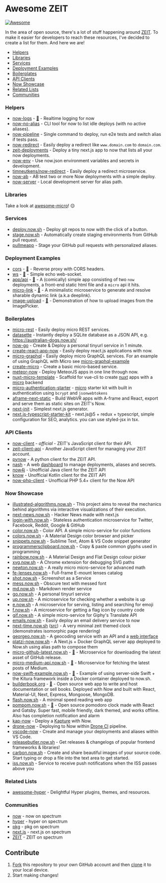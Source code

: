 # Awesome ZEIT

[![Awesome](https://cdn.rawgit.com/sindresorhus/awesome/d7305f38d29fed78fa85652e3a63e154dd8e8829/media/badge.svg)](https://github.com/sindresorhus/awesome)

In the area of open source, there's a lot of stuff happening around [ZEIT](https://zeit.co). To make it easier for developers to reach these resources, I've decided to create a list for them. And here we are!

- [Helpers](#helpers)
- [Libraries](#libraries)
- [Services](#services)
- [Deployment Examples](#deployment-examples)
- [Boilerplates](#boilerplates)
- [API Clients](#api-clients)
- [Now Showcase](#now-showcase)
- [Related Lists](#related-lists)
- [Communities](#communities)

### Helpers

- [now-logs](https://logs.now.sh) - [📖](https://github.com/berzniz/now-logs) - Realtime logging for now
- [now-no-alias](https://github.com/remy/now-no-alias) - CLI tool for now to list idle deploys (with no active aliases).
- [now-pipeline](https://github.com/bahmutov/now-pipeline) - Single command to deploy, run e2e tests and switch alias if tests pass.
- [now-redirect](https://github.com/vdanchenkov/now-redirect) - Easily deploy a redirect like `www.domain.com` to `domain.com`.
- [zeit-deployments](https://github.com/pranaygp/zeit-deployments) - Deploy a tiny next.js app to now that lists all your now deployments.
- [now-env](https://github.com/sergiodxa/now-env) - Use now.json environment variables and secrets in development.
- [timneutkens/now-redirect](https://github.com/timneutkens/now-redirect) - Easily deploy a redirect microservice.
- [now-ab](https://github.com/sergiodxa/now-ab) - AB test two or more Now deployments with a simple deploy.
- [now-server](https://github.com/markmarijnissen/now-server) - Local development server for alias path.

### Libraries

Take a look at [awesome-micro](https://github.com/amio/awesome-micro)! 😌

### Services

- [deploy.now.sh](https://deploy.now.sh) - Deploy git repos to now with the click of a button.
- [stage.now.sh](https://stage.now.sh) - Automatically create staging environments from GitHub pull request.
- [pullmeapp](https://github.com/ricardocasares/pullmeapp) - Stage your GitHub pull requests with personalized aliases.

### Deployment Examples

- [cors](https://cors.now.sh) - [📖](https://github.com/hemanth/cors-now) - Reverse proxy with CORS headers.
- [ws](https://ws.now.sh) - [📖](https://github.com/hemanth/ws-now) - Simple echo web-socket.
- [app/api](https://app.l3.wtf) - [📖](https://github.com/mbilokonsky/now-service-example) - A (comically) simple app consisting of two `now` deployments, a front-end static html file and a `micro` api it hits.
- [micro-link](https://micro-link.now.sh) - [📖](https://github.com/xkawi/micro-link) - A minimalistic microservice to generate and resolve sharable dynamic link (a.k.a deeplink).
- [image-upload](https://getexponent.com/@community/image-upload-example) - [📖](https://github.com/exponentjs/image-upload-example) - Demonstration of how to upload images from the ImagePicker.

### Boilerplates

- [micro-rest](https://github.com/hyperfuse/micro-rest) - Easily deploy micro REST services.
- [datasette](https://github.com/simonw/datasette) - Instantly deploy a SQLite database as a JSON API, e.g. https://australian-dogs.now.sh/
- [now-go](https://github.com/amio/now-go) - Create & Deploy a personal tinyurl service in 1 minute.
- [create-react-app-now](https://github.com/xkawi/create-react-app-now) - Easily deploy react.js applications with now.
- [micro-graphql](https://github.com/hyperfuse/micro-graphql) - Easily deploy micro GraphQL services. For an example of using GraphQL with Micro see [micro-graphql-example](https://www.github.com/timneutkens/micro-graphql)
- [create-micro](https://github.com/romuloalves/create-micro) - Create a basic micro-based service.
- [meteor-now](https://github.com/mazlix/meteor-now) - Deploy MeteorJS apps in one line through now.
- [nuxt-micro-template](https://github.com/vuchl/nuxt-micro-template) - Scaffold for vue-cli to create [nuxt](https://github.com/nuxt/nuxt.js) apps with a [micro](https://github.com/zeit/micro) backend
- [micro-authentication-starter](https://github.com/littleStudent/micro-authentication-starter) - [micro](https://github.com/zeit/micro) starter kit with built in authentication using `bcrypt` and `jsonwebtokens`
- [aframe-next-static](https://github.com/michaltakac/aframe-next-static) - Build WebVR apps with A-frame and React, export and serve them as static sites on ZEIT's Now.
- [next-init](https://www.npmjs.com/package/next-init) - Simplest next.js generator.
- [next.js-typescript-starter-kit](https://github.com/deptno/next.js-typescript-starter-kit) - next.js@5 + redux + typescript, simple configuration for SEO, analytics. you can use styled-jsx in tsx.

### API Clients

- [now-client](https://github.com/zeit/now-client) - *official* - ZEIT's JavaScript client for their API.
- [zeit-client-api](https://github.com/massless/zeit-client-api) - Another JavaScript client for managing your ZEIT account.
- [pynow](https://github.com/controversial/pynow) - A python client for the ZEIT API.
- [nash](https://github.com/littleStudent/now_dashboard) - A web [dashboard](https://nash.now.sh) to manage deployments, aliases and secrets.
- [now4j](https://github.com/rm3l/now4j) - Unofficial Java client for the ZEIT API
- [know](https://github.com/rm3l/know) - Unofficial Kotlin client for the ZEIT API
- [now-php-client](https://github.com/joecohens/now-php-client) - Unofficial PHP 5.4+ client for the Now API

### Now Showcase

- [illustrated-algorithms.now.sh](https://illustrated-algorithms.now.sh/) - This project aims to reveal the mechanics behind algorithms via interactive visualizations of their execution.
- [next-news.now.sh](https://next-news.now.sh/) - Hacker News made with next.js
- [login-with.now.sh](https://login-with.now.sh/) - Stateless authentication microservice for Twitter, Facebook, Reddit, Google & GitHub
- [color.now.sh](https://color.now.sh/) - Color API. A simple micro-service for color functions
- [colors.now.sh](https://colors.now.sh/) - A Material Design color browser and picker
- [snippets.now.sh](https://snippets.now.sh/) - Sublime Text, Atom & VS Code snippet generator
- [programmersclipboard.now.sh](https://programmersclipboard.now.sh/) - Copy & paste common glyphs used in programming
- [rainbow.now.sh](https://rainbow.now.sh) - A Material Design and Flat Design colour picker
- [xvg.now.sh](https://xvg.now.sh/) - A Chrome extension for debugging SVG paths
- [newton.now.sh](https://newton.now.sh/) - A really micro micro-service for advanced math
- [fe-lenses.now.sh](https://fe-lenses.now.sh/) - Full-frame E-mount lenses catalog
- [shot.now.sh](https://shot.now.sh/) - Screenshot as a Service
- [mess.now.sh](https://mess.now.sh/) - Obscure text with messed font
- [md.now.sh](https://md.now.sh/) - Markdown render service
- [go.now.sh](https://go.now.sh) - A personal tinyurl service
- [up.now.sh](https://up.now.sh/) - A microservice for checking whether a website is up
- [e.now.sh](https://e.now.sh/) - A microservice for serving, listing and searching for emoji
- [f.now.sh](https://f.now.sh/) - A microservice for getting a flag icon by country code
- [gif.now.sh](https://gif.now.sh) - A simple micro-service for Giphy's Translate API
- [emails.now.sh](https://emails.now.sh) - Easily deploy an email delivery service to now
- [next-time.now.sh](https://next-time.now.sh) ([src](https://github.com/billymoon/next-time)) - A very minimal zeit themed clock (demonstrates isomorphic page rendering)
- [georgeo.now.sh](https://github.com/rmpato/georgeo) - A geocoding service with an API and a [web interface](https://georgeo.now.sh)
- [platzi-now.now.sh](https://platzi-now.now.sh/) - A Next.js + Docker GraphQL server app deployed to Now.sh using alias path to compose them
- [micro-github-latest.now.sh](https://micro-github-latest.now.sh/) - [📖](https://github.com/evenchange4/micro-github-latest) - Microservice for downloading the latest asset of GitHub release.
- [micro-medium-api.now.sh](https://micro-medium-api.now.sh/) - [📖](https://github.com/evenchange4/micro-medium-api) - Microservice for fetching the latest posts of Medium.
- [now-swift-example.now.sh](https://now-swift-example.now.sh/) - [📖](https://github.com/aranajhonny/now-swift-example) - Example of using server-side Swift + the Kitura framework inside a Docker container deployed to now.sh.
- [builderbook.org](https://builderbook.org/) - [📖](https://github.com/builderbook/builderbook) - Open source web app to write and host documentation or sell books. Deployed with Now and built with React, Material-UI, Next, Express, Mongoose, MongoDB.
- [flash.now.sh](https://flash.now.sh/) - A minimal speed reading web app
- [pompom.now.sh](https://pompom.now.sh/) - [📖](https://github.com/pantharshit00/pomodoro-gatsby) - Open source pomodoro clock made with React and Gatsby. Super fast, mobile friendly, dark themed, and works offline. Also has completion notification and alarm
- [kap-now](https://github.com/lucaperret/kap-now) - Deploy a [Kapture](https://github.com/wulkano/kap) with Now.
- [drone-now](https://github.com/lucaperret/drone-now) - Deploying to Now within [Drone CI](https://drone.io) pipeline.
- [vscode-now](https://github.com/lucaperret/vscode-now) - Create and manage your deployments and aliases within VS Code.
- [releasebutler.now.sh](https://releasebutler.now.sh/) - Get releases & changelogs of popular frontend frameworks & libraries!
- [carbon.now.sh](https://carbon.now.sh/) - Create and share beautiful images of your source code. Start typing or drop a file into the text area to get started.
- [iss.now.sh](https://iss.now.sh) - Service to receive push notifications when the ISS passes above you

### Related Lists

- [awesome-hyper](https://github.com/bnb/awesome-hyper) - Delightful Hyper plugins, themes, and resources.

### Communities

- [now](https://spectrum.chat/now) - now on spectrum
- [hyper](https://spectrum.chat/hyper) - hyper on spectrum
- [pkg](https://spectrum.chat/pkg) - pkg on spectrum
- [next.js](https://spectrum.chat/next-js) - next.js on spectrum
- [ZEIT](https://spectrum.chat/zeit) - ZEIT on spectrum

## Contribute

1. [Fork](https://help.github.com/articles/fork-a-repo/) this repository to your own GitHub account and then [clone](https://help.github.com/articles/cloning-a-repository/) it to your local device.
2. Start making changes!
